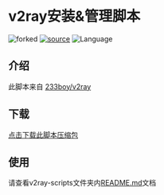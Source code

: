 v2ray安装&管理脚本
=======

![forked](https://img.shields.io/badge/-forked-red)
[![source](https://img.shields.io/badge/source-233boy-important)](https://github.com/233boy/v2ray/tree/master)
![Language](https://img.shields.io/badge/lang-shell-brightgreen)


## 介绍

此脚本来自 [233boy/v2ray](https://github.com/233boy/v2ray)

## 下载 

[点击下载此脚本压缩包](https://codeload.github.com/233boy/v2ray/zip/refs/heads/master)

## 使用

请查看v2ray-scripts文件夹内[README.md](https://github.com/tianluanchen/scripts/blob/main/3/v2ray-scripts/README.md)文档
